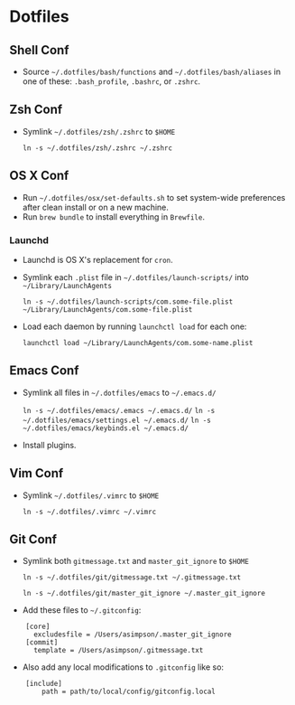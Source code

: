 # Dotfiles

## Shell Conf
* Source `~/.dotfiles/bash/functions` and `~/.dotfiles/bash/aliases` in one of these: `.bash_profile`, `.bashrc`, or `.zshrc`.

## Zsh Conf
* Symlink `~/.dotfiles/zsh/.zshrc` to `$HOME`

  `ln -s ~/.dotfiles/zsh/.zshrc ~/.zshrc`

## OS X Conf
* Run `~/.dotfiles/osx/set-defaults.sh` to set system-wide preferences after clean install or on a new machine.
* Run `brew bundle` to install everything in `Brewfile`.

### Launchd
* Launchd is OS X's replacement for `cron`.

* Symlink each `.plist` file in `~/.dotfiles/launch-scripts/` into `~/Library/LaunchAgents`

  `ln -s ~/.dotfiles/launch-scripts/com.some-file.plist ~/Library/LaunchAgents/com.some-file.plist`

* Load each daemon by running `launchctl load` for each one:

  `launchctl load ~/Library/LaunchAgents/com.some-name.plist`

## Emacs Conf
* Symlink all files in `~/.dotfiles/emacs` to `~/.emacs.d/`

  `ln -s ~/.dotfiles/emacs/.emacs ~/.emacs.d/`
  `ln -s ~/.dotfiles/emacs/settings.el ~/.emacs.d/`
  `ln -s ~/.dotfiles/emacs/keybinds.el ~/.emacs.d/`

* Install plugins.

## Vim Conf
* Symlink `~/.dotfiles/.vimrc` to `$HOME`

  `ln -s ~/.dotfiles/.vimrc ~/.vimrc`

## Git Conf
* Symlink both `gitmessage.txt` and `master_git_ignore` to `$HOME`

  `ln -s ~/.dotfiles/git/gitmessage.txt ~/.gitmessage.txt`

  `ln -s ~/.dotfiles/git/master_git_ignore ~/.master_git_ignore`

* Add these files to `~/.gitconfig`:

```
    [core]
      excludesfile = /Users/asimpson/.master_git_ignore
    [commit]
      template = /Users/asimpson/.gitmessage.txt
```

* Also add any local modifications to `.gitconfig` like so:

```
    [include]
        path = path/to/local/config/gitconfig.local
```
